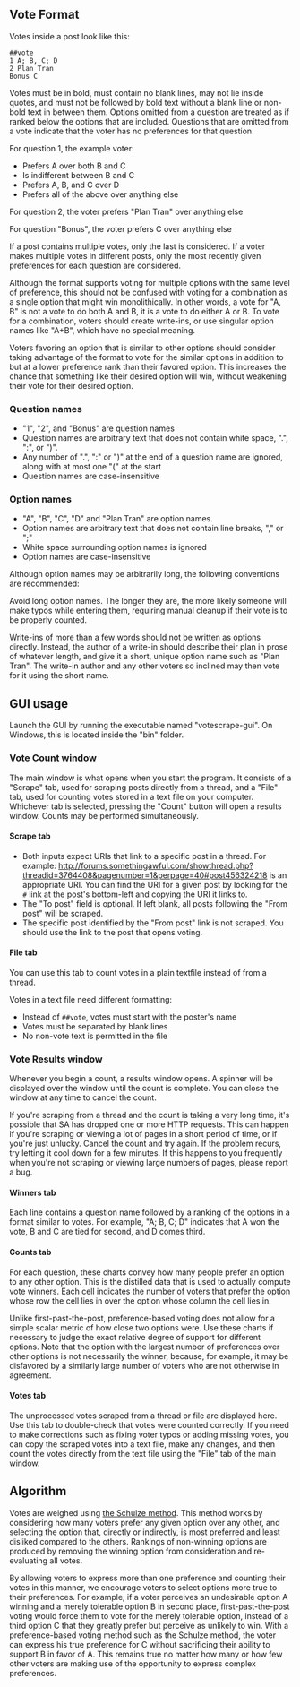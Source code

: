 ## Vote Format

Votes inside a post look like this:

    ##vote
    1 A; B, C; D
    2 Plan Tran
    Bonus C

Votes must be in bold, must contain no blank lines, may not lie inside quotes, and must not be followed by bold text
without a blank line or non-bold text in between them. Options omitted from a question are treated as if ranked below
the options that are included. Questions that are omitted from a vote indicate that the voter has no preferences for
that question.

For question 1, the example voter:

- Prefers A over both B and C
- Is indifferent between B and C
- Prefers A, B, and C over D
- Prefers all of the above over anything else

For question 2, the voter prefers "Plan Tran" over anything else

For question "Bonus", the voter prefers C over anything else

If a post contains multiple votes, only the last is considered. If a voter makes multiple votes in different posts, only
the most recently given preferences for each question are considered.

Although the format supports voting for multiple options with the same level of preference, this should not be confused
with voting for a combination as a single option that might win monolithically. In other words, a vote for "A, B" is not
a vote to do both A and B, it is a vote to do either A or B. To vote for a combination, voters should create write-ins,
or use singular option names like "A+B", which have no special meaning.

Voters favoring an option that is similar to other options should consider taking advantage of the format to vote for
the similar options in addition to but at a lower preference rank than their favored option. This increases the chance
that something like their desired option will win, without weakening their vote for their desired option.

### Question names

- "1", "2", and "Bonus" are question names
- Question names are arbitrary text that does not contain white space, ".", ":", or ")".
- Any number of ".", ":" or ")" at the end of a question name are ignored, along with at most one "(" at the start
- Question names are case-insensitive

### Option names

- "A", "B", "C", "D" and "Plan Tran" are option names.
- Option names are arbitrary text that does not contain line breaks, "," or ";"
- White space surrounding option names is ignored
- Option names are case-insensitive

Although option names may be arbitrarily long, the following conventions are recommended:

Avoid long option names. The longer they are, the more likely someone will make typos while entering them, requiring
manual cleanup if their vote is to be properly counted.

Write-ins of more than a few words should not be written as options directly. Instead, the author of a write-in should
describe their plan in prose of whatever length, and give it a short, unique option name such as "Plan Tran". The
write-in author and any other voters so inclined may then vote for it using the short name.

## GUI usage

Launch the GUI by running the executable named "votescrape-gui". On Windows, this is located inside the "bin" folder.

### Vote Count window

The main window is what opens when you start the program. It consists of a "Scrape" tab, used for scraping posts
directly from a thread, and a "File" tab, used for counting votes stored in a text file on your computer. Whichever tab
is selected, pressing the "Count" button will open a results window. Counts may be performed simultaneously.

#### Scrape tab

- Both inputs expect URIs that link to a specific post in a thread. For example:
  http://forums.somethingawful.com/showthread.php?threadid=3764408&pagenumber=1&perpage=40#post456324218 is an
  appropriate URI. You can find the URI for a given post by looking for the `#` link at the post's bottom-left and
  copying the URI it links to.
- The "To post" field is optional. If left blank, all posts following the "From post" will be scraped.
- The specific post identified by the "From post" link is not scraped. You should use the link to the post that opens voting.

#### File tab

You can use this tab to count votes in a plain textfile instead of from a thread.

Votes in a text file need different formatting:

- Instead of `##vote`, votes must start with the poster's name
- Votes must be separated by blank lines
- No non-vote text is permitted in the file

### Vote Results window

Whenever you begin a count, a results window opens. A spinner will be displayed over the window until the count is
complete. You can close the window at any time to cancel the count.

If you're scraping from a thread and the count is taking a very long time, it's possible that SA has dropped one or more
HTTP requests. This can happen if you're scraping or viewing a lot of pages in a short period of time, or if you're just
unlucky. Cancel the count and try again. If the problem recurs, try letting it cool down for a few minutes. If this
happens to you frequently when you're not scraping or viewing large numbers of pages, please report a bug.

#### Winners tab

Each line contains a question name followed by a ranking of the options in a format similar to votes. For
example, "A; B, C; D" indicates that A won the vote, B and C are tied for second, and D comes third.

#### Counts tab

For each question, these charts convey how many people prefer an option to any other option. This is the distilled data
that is used to actually compute vote winners. Each cell indicates the number of voters that prefer the option whose row
the cell lies in over the option whose column the cell lies in.

Unlike first-past-the-post, preference-based voting does not allow for a simple scalar metric of how close two options
were. Use these charts if necessary to judge the exact relative degree of support for different options. Note that the
option with the largest number of preferences over other options is not necessarily the winner, because, for example, it
may be disfavored by a similarly large number of voters who are not otherwise in agreement.

#### Votes tab

The unprocessed votes scraped from a thread or file are displayed here. Use this tab to double-check that votes were
counted correctly. If you need to make corrections such as fixing voter typos or adding missing votes, you can copy the
scraped votes into a text file, make any changes, and then count the votes directly from the text file using the "File"
tab of the main window.

## Algorithm

Votes are weighed using [the Schulze method](http://m-schulze.9mail.de/schulze1.pdf). This method works by considering
how many voters prefer any given option over any other, and selecting the option that, directly or indirectly, is most
preferred and least disliked compared to the others. Rankings of non-winning options are produced by removing the
winning option from consideration and re-evaluating all votes.

By allowing voters to express more than one preference and counting their votes in this manner, we encourage voters to
select options more true to their preferences. For example, if a voter perceives an undesirable option A winning and a
merely tolerable option B in second place, first-past-the-post voting would force them to vote for the merely tolerable
option, instead of a third option C that they greatly prefer but perceive as unlikely to win. With a preference-based
voting method such as the Schulze method, the voter can express his true preference for C without sacrificing their
ability to support B in favor of A. This remains true no matter how many or how few other voters are making use of the
opportunity to express complex preferences.
